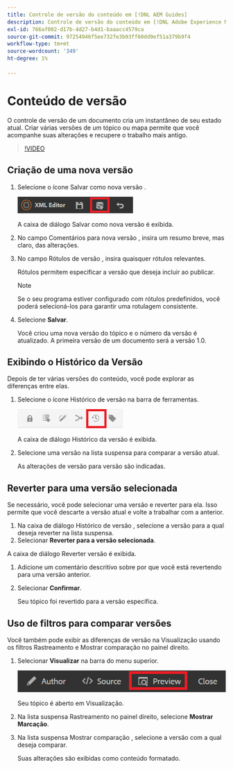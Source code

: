 ```yaml
---
title: Controle de versão do conteúdo em [!DNL AEM Guides]
description: Controle de versão do conteúdo em [!DNL Adobe Experience Manager Guides]
exl-id: 766af002-d17b-4d27-b4d1-baaacc4579ca
source-git-commit: 97254946f5ee732fe3b93ff60dd9ef51a379b9f4
workflow-type: tm+mt
source-wordcount: '349'
ht-degree: 1%

---
```


# Conteúdo de versão

O controle de versão de um documento cria um instantâneo de seu estado atual. Criar várias versões de um tópico ou mapa permite que você acompanhe suas alterações e recupere o trabalho mais antigo.

>[!VIDEO](https://video.tv.adobe.com/v/336724?quality=12&learn=on)

## Criação de uma nova versão

1. Selecione o ícone Salvar como nova versão .

   ![Ícone Salvar como nova versão](images/common/save-as-new-version.png)

   A caixa de diálogo Salvar como nova versão é exibida.

1. No campo Comentários para nova versão , insira um resumo breve, mas claro, das alterações.
1. No campo Rótulos de versão , insira quaisquer rótulos relevantes.

   Rótulos permitem especificar a versão que deseja incluir ao publicar.

   >[!NOTE]
   >
   >Se o seu programa estiver configurado com rótulos predefinidos, você poderá selecioná-los para garantir uma rotulagem consistente.

1. Selecione **Salvar**.

   Você criou uma nova versão do tópico e o número da versão é atualizado. A primeira versão de um documento será a versão 1.0.

## Exibindo o Histórico da Versão

Depois de ter várias versões do conteúdo, você pode explorar as diferenças entre elas.

1. Selecione o ícone Histórico de versão na barra de ferramentas.

   ![Ícone Histórico da versão](images/lesson-7/version-history.png)

   A caixa de diálogo Histórico da versão é exibida.

1. Selecione uma versão na lista suspensa para comparar a versão atual.

   As alterações de versão para versão são indicadas.

## Reverter para uma versão selecionada

Se necessário, você pode selecionar uma versão e reverter para ela. Isso permite que você descarte a versão atual e volte a trabalhar com a anterior.

1. Na caixa de diálogo Histórico de versão , selecione a versão para a qual deseja reverter na lista suspensa.
1. Selecionar **Reverter para a versão selecionada**.

A caixa de diálogo Reverter versão é exibida.

1. Adicione um comentário descritivo sobre por que você está revertendo para uma versão anterior.
1. Selecionar **Confirmar**.

   Seu tópico foi revertido para a versão específica.

## Uso de filtros para comparar versões

Você também pode exibir as diferenças de versão na Visualização usando os filtros Rastreamento e Mostrar comparação no painel direito.

1. Selecionar **Visualizar** na barra do menu superior.

   ![Botão Visualizar](images/common/select-preview.png)

   Seu tópico é aberto em Visualização.

1. Na lista suspensa Rastreamento no painel direito, selecione **Mostrar Marcação**.
1. Na lista suspensa Mostrar comparação , selecione a versão com a qual deseja comparar.

   Suas alterações são exibidas como conteúdo formatado.
